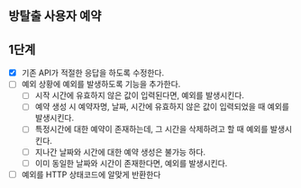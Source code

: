 ## 방탈출 사용자 예약

## 1단계
- [x] 기존 API가 적절한 응답을 하도록 수정한다.
- [ ] 예외 상황에 예외를 발생하도록 기능을 추가한다.
  - [ ] 시작 시간에 유효하지 않은 값이 입력된다면, 예외를 발생시킨다.
  - [ ] 예약 생성 시 예약자명, 날짜, 시간에 유효하지 않은 값이 입력되었을 때 예외를 발생시킨다.
  - [ ] 특정시간에 대한 예약이 존재하는데, 그 시간을 삭제하려고 할 때 예외를 발생시킨다.
  - [ ] 지나간 날짜와 시간에 대한 예약 생성은 불가능 하다.
  - [ ] 이미 동일한 날짜와 시간이 존재한다면, 예외를 발생시킨다.
- [ ] 예외를 HTTP 상태코드에 알맞게 반환한다